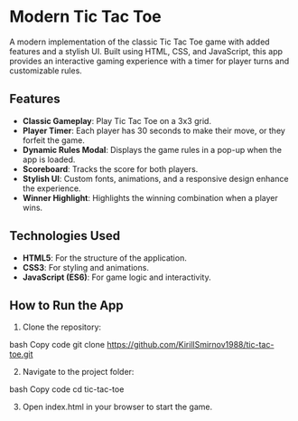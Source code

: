 # Modern Tic Tac Toe

A modern implementation of the classic Tic Tac Toe game with added features and a stylish UI. Built using HTML, CSS, and JavaScript, this app provides an interactive gaming experience with a timer for player turns and customizable rules.

## Features

- **Classic Gameplay**: Play Tic Tac Toe on a 3x3 grid.
- **Player Timer**: Each player has 30 seconds to make their move, or they forfeit the game.
- **Dynamic Rules Modal**: Displays the game rules in a pop-up when the app is loaded.
- **Scoreboard**: Tracks the score for both players.
- **Stylish UI**: Custom fonts, animations, and a responsive design enhance the experience.
- **Winner Highlight**: Highlights the winning combination when a player wins.

## Technologies Used

- **HTML5**: For the structure of the application.
- **CSS3**: For styling and animations.
- **JavaScript (ES6)**: For game logic and interactivity.

## How to Run the App

1. Clone the repository:

bash
Copy code
git clone https://github.com/KirillSmirnov1988/tic-tac-toe.git

2. Navigate to the project folder:

bash
Copy code
cd tic-tac-toe

3. Open index.html in your browser to start the game.
